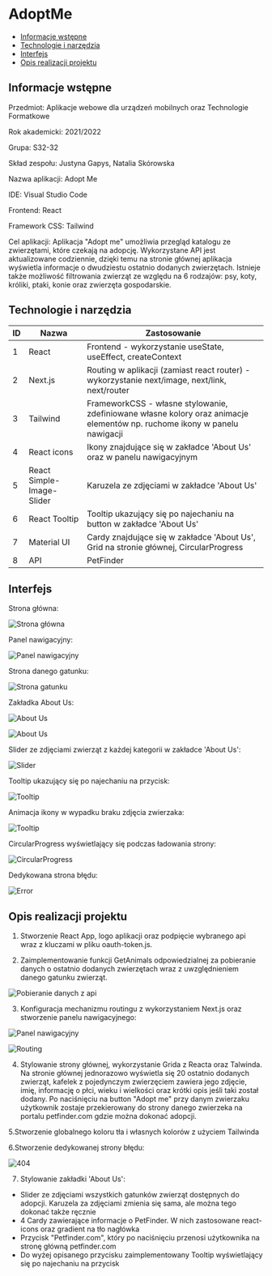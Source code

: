 # AdoptMe

* [Informacje wstępne](#Informacje-wstępne)
* [Technologie i narzędzia](#Technologie-i-narzedzia)
* [Interfejs](#Interfejs)
* [Opis realizacji projektu](#Opis-realizacji-projektu)

## Informacje wstępne

Przedmiot: Aplikacje webowe dla urządzeń mobilnych oraz Technologie Formatkowe

Rok akademicki: 2021/2022

Grupa: S32-32

Skład zespołu: Justyna Gapys, Natalia Skórowska 

Nazwa aplikacji: Adopt Me

IDE: Visual Studio Code

Frontend: React

Framework CSS: Tailwind

Cel aplikacji: Aplikacja "Adopt me" umożliwia przegląd katalogu ze zwierzętami, które czekają na adopcję. Wykorzystane API jest aktualizowane codziennie, dzięki temu na stronie głównej aplikacja wyświetla informacje o dwudziestu ostatnio dodanych zwierzętach. Istnieje także możliwość filtrowania zwierząt ze względu na 6 rodzajów: psy, koty, króliki, ptaki, konie oraz zwierzęta gospodarskie.

## Technologie i narzędzia

|ID | Nazwa | Zastosowanie |
| ------------- | ------------- |------|
| 1 | React  | Frontend - wykorzystanie useState, useEffect, createContext |
| 2 | Next.js  | Routing w aplikacji (zamiast react router) - wykorzystanie next/image, next/link, next/router |
| 3 | Tailwind  | FrameworkCSS - własne stylowanie, zdefiniowane własne kolory oraz animacje elementów np. ruchome ikony w panelu nawigacji |
| 4 | React icons  | Ikony znajdujące się w zakładce 'About Us' oraz w panelu nawigacyjnym |
| 5 | React Simple-Image-Slider  | Karuzela ze zdjęciami w zakładce 'About Us' |
| 6 | React Tooltip  | Tooltip  ukazujący się po najechaniu na button w zakładce 'About Us' |
| 7 | Material UI  | Cardy znajdujące się w zakładce 'About Us', Grid na stronie głównej, CircularProgress |
| 8 | API  | PetFinder |

## Interfejs

Strona główna:

![Strona główna](./Imgs/main.png)

Panel nawigacyjny:

![Panel nawigacyjny](./Imgs/Navbar.gif)

Strona danego gatunku:

![Strona gatunku](./Imgs/horses.png)

Zakładka About Us:

![About Us](./Imgs/aboutus.png)

![About Us](./Imgs/aboutus2.png)

Slider ze zdjęciami zwierząt z każdej kategorii w zakładce 'About Us':

![Slider](./Imgs/Images.gif)

Tooltip ukazujący się po najechaniu na przycisk:

![Tooltip](./Imgs/Tooltip.gif)

Animacja ikony w wypadku braku zdjęcia zwierzaka:

![Tooltip](./Imgs/NoFound2.gif)

CircularProgress wyświetlający się podczas ładowania strony:

![CircularProgress](./Imgs/Progress.gif)

Dedykowana strona błędu:

![Error](./Imgs/404page.png)

## Opis realizacji projektu

1. Stworzenie React App, logo aplikacji oraz podpięcie wybranego api wraz z kluczami w pliku oauth-token.js.

2. Zaimplementowanie funkcji GetAnimals odpowiedzialnej za pobieranie  danych o ostatnio dodanych zwierzętach wraz z uwzględnieniem danego gatunku zwierząt.

![Pobieranie danych z api](./Imgs/getanimals2.png)

3. Konfiguracja mechanizmu routingu z wykorzystaniem Next.js oraz stworzenie panelu nawigacyjnego:

![Panel nawigacyjny](./Imgs/navbarss2.png)

![Routing](./Imgs/slug2.png)

4. Stylowanie strony głównej, wykorzystanie Grida z Reacta oraz Talwinda. Na stronie głównej jednorazowo wyświetla się 20 ostatnio dodanych zwierząt, kafelek z pojedynczym zwierzęciem zawiera jego zdjęcie, imię, informację o płci, wieku i wielkości oraz krótki opis jeśli taki został dodany.
Po naciśnięciu na button "Adopt me" przy danym zwierzaku użytkownik zostaje przekierowany do strony danego zwierzeka na portalu petfinder.com gdzie można dokonać adopcji.

5.Stworzenie globalnego koloru tła i własnych kolorów z użyciem Tailwinda

6.Stworzenie dedykowanej strony błędu:

![404](./Imgs/404.png)

7. Stylowanie zakładki 'About Us':
- Slider ze zdjęciami wszystkich gatunków zwierząt dostępnych do adopcji. Karuzela za zdjęciami zmienia się sama, ale można tego dokonać także ręcznie
- 4 Cardy zawierające informacje o PetFinder. W nich zastosowane react-icons oraz gradient na tło nagłówka
- Przycisk "Petfinder.com", który po naciśnięciu przenosi użytkownika na stronę główną petfinder.com
- Do wyżej opisanego przycisku zaimplementowany Tooltip wyświetlający się po najechaniu na przycisk

